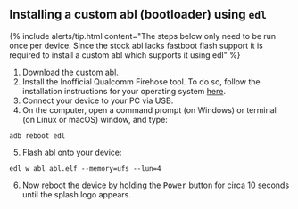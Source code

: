 ## Installing a custom abl (bootloader) using `edl`

{% include alerts/tip.html content="The steps below only need to be run once per device. Since the stock abl lacks fastboot flash support it is required to install a custom abl which supports it using edl" %}

1. Download the custom [abl](https://www.youtube.com/watch?v=dQw4w9WgXcQ).
2. Install the Inofficial Qualcomm Firehose tool. To do so, follow the installation instructions for your operating system [here](https://github.com/bkerler/edl#installation).
3. Connect your device to your PC via USB.
4. On the computer, open a command prompt (on Windows) or terminal (on Linux or macOS) window, and type:
```
adb reboot edl
```
5. Flash abl onto your device:
```
edl w abl abl.elf --memory=ufs --lun=4
```
6. Now reboot the device by holding the <kbd>Power</kbd> button for circa 10 seconds until the splash logo appears.
